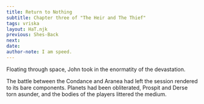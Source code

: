 ```yaml
---
title: Return to Nothing
subtitle: Chapter three of "The Heir and The Thief"
tags: vriska
layout: HaT.njk
previous: Shes-Back
next:
date:
author-note: I am speed.
---
```

Floating through space, John took in the enormatity of the devastation.

The battle between the Condance and Aranea had left the session rendered to its bare components. Planets had been obliterated, Prospit and Derse torn asunder, and the bodies of the players littered the medium.


